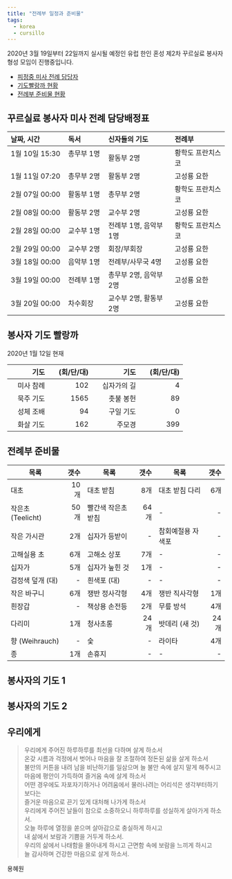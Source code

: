 ```yaml
---
title: "전례부 일정과 준비물"
tags:
  - korea
  - cursillo
---
```


2020년 3월 19일부터 22일까지 실시될 예정인 유럽 한인 혼성 제2차 꾸르실료 봉사자 형성 모임이 진행중입니다.

* [피정중 미사 전례 담당자](#duty)
* [기도빨랑까 현황](#palanka)
* [전례부 준비물 현황](#material)

## <a name="duty">꾸르실료 봉사자 미사 전례 담당배정표</a>

|날짜, 시간|독서|신자들의 기도&nbsp;| 전례부|
|:----------|:----------|:----------|:----------|
| 1월 10일 15:30 &nbsp;&nbsp;|총무부 1명 &nbsp;&nbsp;|활동부 2명 &nbsp;&nbsp;|황학도 프란치스코|
| 1월 11일 07:20 | 총무부 2명 |  활동부 2명  |고성룡 요한|
| 2월 07일 00:00 | 활동부 1명 |  총무부 2명  |황학도 프란치스코|
| 2월 08일 00:00 | 활동부 2명 |  교수부 2명  |고성룡 요한|
| 2월 28일 00:00 | 교수부 1명 |  전례부 1명, 음악부 1명  |황학도 프란치스코|
| 2월 29일 00:00 | 교수부 2명 |  회장/부회장  |고성룡 요한|
| 3월 18일 00:00 | 음악부 1명 |  전례부/사무국 4명  |고성룡 요한|
| 3월 19일 00:00 | 전례부 1명 |  총무부 2명, 음악부 2명 |고성룡 요한|
| 3월 20일 00:00 | 차수회장   |  교수부 2명, 활동부 2명 |고성룡 요한|

## <a name="palanka">봉사자 기도 빨랑까</a>

2020년 1월 12일 현재  

|기도| &emsp;(회/단/대)|기도| &emsp;(회/단/대)|
|----------:|----------:|----------:|----------:|
|&emsp;미사 참례|   102|&emsp;십자가의 길|  4|
|묵주 기도|        1565|촛불 봉헌|         89|
|성체 조배|          94|구일 기도|          0|
|화살 기도|         162|주모경|          399|

## <a name="material">전례부 준비물</a>

|목록|갯수|목록|갯수|목록|갯수|
|---|---:|---|---:|---|---:|
|대초| 10개|             대초 받침| 8개|        대초 받침 다리| 6개|
|작은초 (Teelicht)| 50개|빨간색 작은초 받침| 64개| - | - |
|작은 가시관| 2개|        십자가 등받이| - |      참회예절용 자색포| -|
|고해실용 초| 6개|        고해소 상포| 7개|        - | - |
|십자가| 5개|            십자가 눞힌 것| 1개|     - | - |
|검정색 덮개 (대)| - |    흰색포 (대)| - |        - | - |
|작은 바구니| 6개|        쟁반 정사각형| 4개|     쟁반 직사각형| 1개|
|흰장갑| - |             책상용 손전등| 2개|     무릎 방석| 4개|
|다리미| 1개|            청사초롱| 24개|        밧데리 (새 것)| 24개|
|향 (Weihrauch)| - |    숯| - |              라이타| 4개|
|종 | 1개|              손휴지| - |            - | - |

## 봉사자의 기도 1

## 봉사자의 기도 2

## 우리에게

> 우리에게 주어진 하루하루를 최선을 다하며 살게 하소서  
> 온갖 시름과 걱정에서 벗어나 마음을 잘 조절하여 정돈된 삶을 살게 하소서  
> 불만의 커튼을 내려 남을 비난하기를 일삼으며 늘 불안 속에 살지 말게 해주시고  
> 마음에 평안이 가득하여 즐거움 속에 살게 하소서  
> 어떤 경우에도 자포자기하거나 어려움에서 물러나려는 어리석은 생각부터하기 보다는  
> 즐거운 마음으로 끈기 있게 대처해 나가게 하소서  
> 우리에게 주어진 날들이 참으로 소중하오니 하루하루를 성실하게 살아가게 하소서.  
> 오늘 하루에 열정을 쏟으며 살아감으로 충실하게 하시고  
> 내 삶에서 보람과 기쁨을 거두게 하소서.  
> 우리의 삶에서 나태함을 몰아내게 하시고 근면함 속에 보람을 느끼게 하시고  
> 늘 감사하며 건강한 마음으로 살게 하소서.

용혜원
